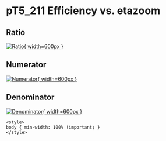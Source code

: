 # pT5_211 Efficiency vs. etazoom

## Ratio

[![Ratio](../mtv/var/pT5_211_eff_etazoom.png){ width=600px }](../mtv/var/pT5_211_eff_etazoom.pdf)

## Numerator

[![Numerator](../mtv/num/pT5_211_eff_etazoom_num.png){ width=600px }](../mtv/num/pT5_211_eff_etazoom_num.pdf)

## Denominator

[![Denominator](../mtv/den/pT5_211_eff_etazoom_den.png){ width=600px }](../mtv/den/pT5_211_eff_etazoom_den.pdf)


``` {=html}
<style>
body { min-width: 100% !important; }
</style>
```
